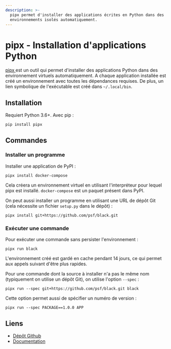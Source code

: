 ```yaml
---
description: >-
  pipx permet d'installer des applications écrites en Python dans des
  environnements isolés automatiquement.
---
```


# pipx - Installation d'applications Python

[pipx ](https://github.com/pipxproject/pipx)est un outil qui permet d'installer des applications Python dans des environnement virtuels automatiquement. A chaque application installée est créé un environnement avec toutes les dépendances requises. De plus, un lien symbolique de l'exécutable est créé dans `~/.local/bin`.

## Installation

Requiert Python 3.6+. Avec pip :

```text
pip install pipx
```

## Commandes

### Installer un programme

Installer une application de PyPI :

```text
pipx install docker-compose
```

Cela créera un environnement virtuel en utilisant l'interpréteur pour lequel pipx est installé. `docker-compose` est un paquet présent dans PyPI.

On peut aussi installer un programme en utilisant une URL de dépôt Git \(cela nécessite un fichier `setup.py` dans le dépôt\) :

```text
pipx install git+https://github.com/psf/black.git
```

### Exécuter une commande

Pour exécuter une commande sans persister l'environnement :

```text
pipx run black
```

L'environnement créé est gardé en cache pendant 14 jours, ce qui permet aux appels suivant d'être plus rapides.

Pour une commande dont la source à installer n'a pas le même nom \(typiquement on utilise un dépôt Git\), on utilise l'option `--spec` :

```text
pipx run --spec git+https://github.com/psf/black.git black
```

Cette option permet aussi de spécifier un numéro de version : 

```text
pipx run --spec PACKAGE==1.0.0 APP
```

## Liens

* [Dépôt Github](https://github.com/pipxproject/pipx)
* [Documentation](https://pipxproject.github.io/pipx/docs/)

